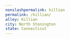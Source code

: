 ```yaml
---
﻿nonslashpermalink: killian
permalink: /killian/
alley: Killian
city: North Stonington
state: Connecticut
---
```

